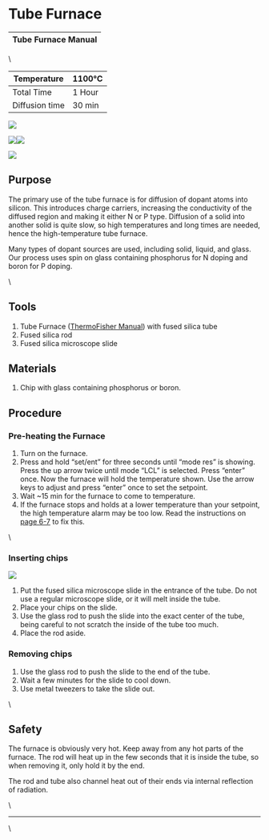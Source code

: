 # Tube Furnace

| Tube Furnace Manual |
| ------------------- |

\


| Temperature    | 1100°C |
| -------------- | ------ |
| Total Time     | 1 Hour |
| Diffusion time | 30 min |

![](https://lh4.googleusercontent.com/56ceuojWUgxg2c-yfH9ruhbI5\_JbDBClIQQ5fk9HSumr\_YC-oH1ExEKlPjNstZGFWQmv0AujI41y\_3S1PC-N\_S2kOELno975T99xvYQhCK9QJR21A1LAk52cnkWLWrrGPSy0RTwhd2ZXo2zgsI4MOak)

![](https://lh3.googleusercontent.com/CmWD-kzRwvIXX6d0XepSNOKegtqPyO4I5QSjZ3u9SNth8eTWnWXcfhJ6cEfJqPd8NkH6j9IJOlULxRF-q4mqxtVt0ZbNOvsiASSnKOU8cqX5\_xs8xmwc9pNRNpGAhvrASMo\_LFMbPOZ7NkmvrBOLGXY)![](https://lh5.googleusercontent.com/1yR71dgXcXcDqisAS6s-PReyA1DRYrCu3DHgC0CPPrSfmJTQUwjwWot6Gf8g6Z4ejHFYzMUQ9GklaPh9CHGMAc5XMPX2ZTKZExxF5yOSLiRWVmhPTaIVdEf23W6KrL5uvRiDOCidst1i152N7plNGWw)

![](https://lh3.googleusercontent.com/7qir7MnBPj-CUMSZWvlnCNPq5UV52gKTtnjRzcUaLVMF8-oqR11-48frpT\_9RhUaT4LfpejWoQORQlAR0zCBQMYhZPg6n2mjp0EcBlpQsRGzJKBjwngtWeMu4vKebWMiOmyAfP3Ax9iW9IBCtzLPDQo)

## Purpose

The primary use of the tube furnace is for diffusion of dopant atoms into silicon. This introduces charge carriers, increasing the conductivity of the diffused region and making it either N or P type. Diffusion of a solid into another solid is quite slow, so high temperatures and long times are needed, hence the high-temperature tube furnace.

Many types of dopant sources are used, including solid, liquid, and glass. Our process uses spin on glass containing phosphorus for N doping and boron for P doping.

\


## Tools

1. Tube Furnace ([ThermoFisher Manual](https://drive.google.com/file/d/1ZI5JLqLPNKlWIGWCSD1lCgYlSFpEnkOj/view?usp=sharing)) with fused silica tube
2. Fused silica rod
3. Fused silica microscope slide

## Materials

1. Chip with glass containing phosphorus or boron.

## Procedure

### Pre-heating the Furnace

1. Turn on the furnace.&#x20;
2. Press and hold “set/ent” for three seconds until “mode res” is showing. Press the up arrow twice until mode “LCL” is selected. Press “enter” once. Now the furnace will hold the temperature shown. Use the arrow keys to adjust and press “enter” once to set the setpoint.&#x20;
3. Wait \~15 min for the furnace to come to temperature.
4. If the furnace stops and holds at a lower temperature than your setpoint, the high temperature alarm may be too low. Read the instructions on [page 6-7](https://drive.google.com/file/d/1ZI5JLqLPNKlWIGWCSD1lCgYlSFpEnkOj/view?usp=sharing) to fix this.

\


### Inserting chips

![](https://lh5.googleusercontent.com/wXurgh65gFX6Em6MDdvlSiRRvWrNOUFiQ3A\_7IbE6lcTO1wunEGcIgzzVtXCno\_Cqv61BXWATX3zHmQOIGmaiYzDI0crFLY7eiXBXj9PiV8cPImylx\_-1X16ZSdvRn5DL9FhGQJJyTwVYr8ciRkIdB8)

1. Put the fused silica microscope slide in the entrance of the tube. Do not use a regular microscope slide, or it will melt inside the tube.
2. Place your chips on the slide.
3. Use the glass rod to push the slide into the exact center of the tube, being careful to not scratch the inside of the tube too much.
4. Place the rod aside.

### Removing chips

1. Use the glass rod to push the slide to the end of the tube.
2. Wait a few minutes for the slide to cool down.
3. Use metal tweezers to take the slide out.

\


## Safety

The furnace is obviously very hot. Keep away from any hot parts of the furnace. The rod will heat up in the few seconds that it is inside the tube, so when removing it, only hold it by the end.

The rod and tube also channel heat out of their ends via internal reflection of radiation.

\


***

\
